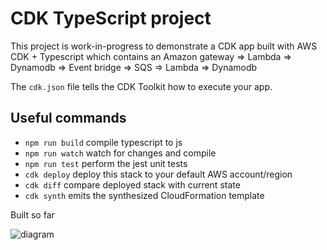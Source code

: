 # CDK TypeScript project

This project is work-in-progress to demonstrate a CDK app built with AWS CDK + Typescript which contains an Amazon gateway => Lambda => Dynamodb => Event bridge => SQS => Lambda => Dynamodb

The `cdk.json` file tells the CDK Toolkit how to execute your app.

## Useful commands

- `npm run build` compile typescript to js
- `npm run watch` watch for changes and compile
- `npm run test` perform the jest unit tests
- `cdk deploy` deploy this stack to your default AWS account/region
- `cdk diff` compare deployed stack with current state
- `cdk synth` emits the synthesized CloudFormation template

Built so far

![diagram](https://github.com/adithyasathu/cdk-event-driven-app/assets/22003086/4b51e29f-b5e8-44f8-ae0a-0c18d24834f4)
